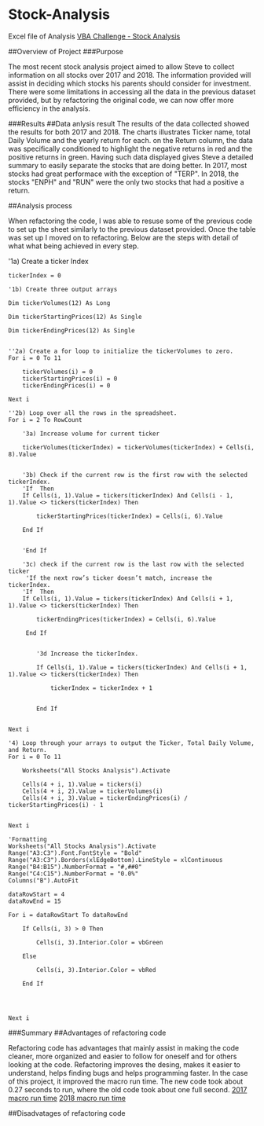 # Stock-Analysis
Excel file of Analysis [VBA Challenge - Stock Analysis](https://github.com/lina2285/-Stock-Analysis/blob/main/VBA_Challenge.xlsm.xlsm)

##Overview of Project
###Purpose

The most recent stock analysis project aimed to allow Steve to collect information on all stocks over 2017 and 2018. The information provided will assist in deciding which stocks his parents should consider for investment. There were some limitations in accessing all the data in the previous dataset provided, but by refactoring the original code, we can now offer more efficiency in the analysis.  

###Results
##Data anlysis result
The results of the data collected showed the results for both 2017 and 2018. The charts illustrates Ticker name, total Daily Volume and the yearly return for each. on the Return column, the data was specifically conditioned to highlight the negative returns in red and the positive returns in green. Having such data displayed gives Steve a detailed summary to easily separate the stocks that are doing better. In 2017, most stocks had great performace with the exception of "TERP". In 2018, the stocks "ENPH" and "RUN" were the only two stocks that had a positive a return.  

##Analysis process

When refactoring the code, I was able to resuse some of the previous code to set up the sheet similarly to the previous dataset provided. Once the table was set up I moved on to refactoring.  Below are the steps with detail of what what being achieved in every step. 

'1a) Create a ticker Index
    
    tickerIndex = 0

    '1b) Create three output arrays
    
    Dim tickerVolumes(12) As Long
    
    Dim tickerStartingPrices(12) As Single
    
    Dim tickerEndingPrices(12) As Single
        
    
    ''2a) Create a for loop to initialize the tickerVolumes to zero.
    For i = 0 To 11
    
        tickerVolumes(i) = 0
        tickerStartingPrices(i) = 0
        tickerEndingPrices(i) = 0
        
    Next i
        
    ''2b) Loop over all the rows in the spreadsheet.
    For i = 2 To RowCount
    
        '3a) Increase volume for current ticker
                        
        tickerVolumes(tickerIndex) = tickerVolumes(tickerIndex) + Cells(i, 8).Value
        
        
        '3b) Check if the current row is the first row with the selected tickerIndex.
        'If  Then
        If Cells(i, 1).Value = tickers(tickerIndex) And Cells(i - 1, 1).Value <> tickers(tickerIndex) Then
        
            tickerStartingPrices(tickerIndex) = Cells(i, 6).Value
            
        End If
            
            
        'End If
        
        '3c) check if the current row is the last row with the selected ticker
         'If the next row’s ticker doesn’t match, increase the tickerIndex.
        'If  Then
        If Cells(i, 1).Value = tickers(tickerIndex) And Cells(i + 1, 1).Value <> tickers(tickerIndex) Then
        
            tickerEndingPrices(tickerIndex) = Cells(i, 6).Value
        
         End If
                     

            '3d Increase the tickerIndex.
            
            If Cells(i, 1).Value = tickers(tickerIndex) And Cells(i + 1, 1).Value <> tickers(tickerIndex) Then
        
                tickerIndex = tickerIndex + 1
            
            
            End If
           
              
    Next i
    
    '4) Loop through your arrays to output the Ticker, Total Daily Volume, and Return.
    For i = 0 To 11
        
        Worksheets("All Stocks Analysis").Activate
        
        Cells(4 + i, 1).Value = tickers(i)
        Cells(4 + i, 2).Value = tickerVolumes(i)
        Cells(4 + i, 3).Value = tickerEndingPrices(i) / tickerStartingPrices(i) - 1
        
        
    Next i
    
    'Formatting
    Worksheets("All Stocks Analysis").Activate
    Range("A3:C3").Font.FontStyle = "Bold"
    Range("A3:C3").Borders(xlEdgeBottom).LineStyle = xlContinuous
    Range("B4:B15").NumberFormat = "#,##0"
    Range("C4:C15").NumberFormat = "0.0%"
    Columns("B").AutoFit

    dataRowStart = 4
    dataRowEnd = 15

    For i = dataRowStart To dataRowEnd
        
        If Cells(i, 3) > 0 Then
            
            Cells(i, 3).Interior.Color = vbGreen
            
        Else
        
            Cells(i, 3).Interior.Color = vbRed
            
        End If
        
  
    
        
    Next i
    
###Summary
##Advantages of refactoring code

Refactoring code has advantages that mainly assist in making the code cleaner, more organized and easier to follow for oneself and for others looking at the code. Refactoring improves the desing, makes it easier to understand, helps finding bugs and helps programming faster. In the case of this project, it improved the macro run time. The new code took about 0.27 seconds to run, where the old code took about one full second. 
[2017 macro run time](https://github.com/lina2285/-Stock-Analysis/blob/main/All%20Stocks%202017%20time%20window.png)
[2018 macro run time](https://github.com/lina2285/-Stock-Analysis/blob/main/All%20Stocks%202018%20time%20window.png)


##Disadvatages of refactoring code

